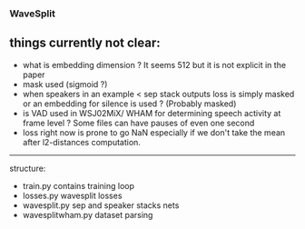 ### WaveSplit

things currently not clear:
---

- what is embedding dimension ? It seems 512 but it is not explicit in the paper
- mask used (sigmoid ?)
- when speakers in an example < sep stack outputs loss is simply masked or an embedding for silence is used ? (Probably masked)
- is VAD used in WSJ02MiX/ WHAM for determining speech activity at frame level ? Some files can have pauses of even one second
- loss right now is prone to go NaN especially if we don't take the mean after l2-distances computation. 

---
structure:
- train.py contains training loop 
- losses.py wavesplit losses
- wavesplit.py sep and speaker stacks nets
- wavesplitwham.py dataset parsing 